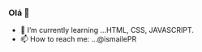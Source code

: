 ### Olá 👋


- 🌱 I’m currently learning ...HTML, CSS, JAVASCRIPT.
- 📫 How to reach me: ...@ismailePR

